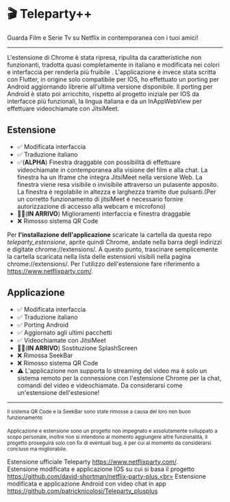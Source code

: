 <h1>🎬 Teleparty++</h1>
Guarda Film e Serie Tv su Netflix in contemporanea con i tuoi amici! 
<br><hr>
L'estensione di Chrome è stata ripresa, ripulita da caratteristiche non funzionanti, tradotta quasi completamente in italiano e modificata nei colori e interfaccia per renderla più fruibile
. L'applicazione è invece stata scritta con Flutter, in origine solo compatibile per IOS, ho effettuato un porting per Android aggiornando librerie all'ultima versione disponibile. Il porting per Android è stato poi arricchito, rispetto al progetto iniziale per IOS da interfacce più funzionali, la lingua italiana e da un InAppWebView per
effettuare videochiamate con JitsiMeet.  

<b><h2>Estensione</h2></b>
<ul>
<li>✅ Modificata interfaccia</li>
<li>✅ Traduzione italiano</li>
<li>✅(<b>ALPHA</b>) Finestra draggable con possibilità di effettuare videochiamate in contemporanea alla visione del film e alla chat. La finestra ha un iframe che integra JitsiMeet nella versione Web. La finestra viene resa visibile o invisibile attraverso un pulasente apposito. La finestra è regolabile in altezza e larghezza tramite due pulsanti.(Per un corretto funzionamento di jitsiMeet è necessario fornire autorizzazione di accesso alla webcam e microfono)</li>
  <li>👨‍💻(<b>IN ARRIVO</b>) Miglioramenti interfaccia e finestra draggable</li>
<li>❌ Rimosso sistema QR Code</li>
</ul>

Per <b>l'installazione dell'applicazione</b> scaricate la cartella da questa repo <i>teleparty_estensione</i>, aprite quindi Chrome, andate nella barra degli indirizzi e digitate chrome://extensions/.
A questo punto, trascinare semplicemente la cartella scaricata nella lista delle estensioni visibili nella pagina chrome://extensions/. Per l'utilizzo dell'estensione fare riferimento a https://www.netflixparty.com/.

<b><h2>Applicazione</h2></b>
<ul>
<li>✅ Modificata interfaccia</li>
<li>✅ Traduzione italiano</li>
<li>✅ Porting Android</li>
<li>✅ Aggiornato agli ultimi pacchetti</li>
<li>✅ Videochiamate con JitsiMeet</li>
<li>👨‍💻(<b>IN ARRIVO</b>) Sostituzione SplashScreen</li>
<li>❌ Rimossa SeekBar</li>
<li>❌ Rimosso sistema QR Code</li>
<li>⚠️ L'applicazione non supporta lo streaming del video ma è solo un sistema remoto per la connessione con l'estensione Chrome per la chat, comandi del video e videochiamate. Da considerarsi come un'estensione dell'estesione!</li>
</ul>

<hr>
<small>Il sistema QR Code e la SeekBar sono state rimosse a causa del loro non buon funzionamento</small><br><br>
<small>Applicazione e estensione sono un progetto non impegnato e assolutamente sviluppato a scopo personale, inoltre non si intendono al momento aggiungere altre funzionalità, il progetto proseguirà solo con fix di eventuali bug, è per cui al momento da considerarsi concluso ma migliorabile.</small>

Estensione ufficiale Teleparty https://www.netflixparty.com/. <br>
Estensione modificata e applicazione IOS su cui si basa il progetto https://github.com/david-shortman/netflix-party-plus.<br>
Estensione modificata e applicazione Android con video chat in app https://github.com/patricknicolosi/Teleparty_plusplus
